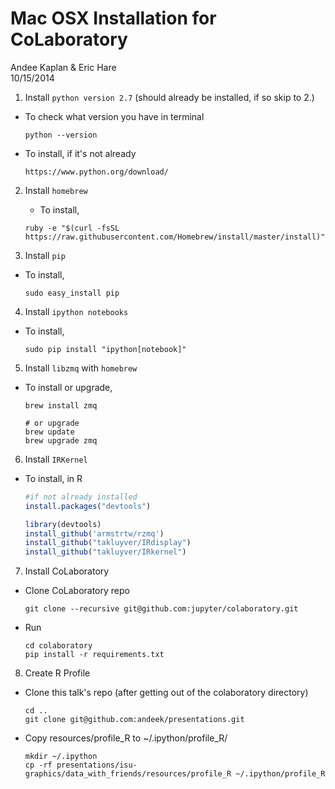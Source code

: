 # Mac OSX Installation for CoLaboratory
Andee Kaplan & Eric Hare  
10/15/2014  

1. Install `python version 2.7` (should already be installed, if so skip to 2.)
  - To check what version you have in terminal 
  
    ```
    python --version
    ```
  - To install, if it's not already
  
    ```
    https://www.python.org/download/
    ```
2. Install `homebrew`
   - To install,
 
    ```
    ruby -e "$(curl -fsSL https://raw.githubusercontent.com/Homebrew/install/master/install)"
    ``` 
3. Install `pip`
  - To install,
 
    ```
    sudo easy_install pip
    ```
4. Install `ipython notebooks`
  - To install,
  
    ```
    sudo pip install "ipython[notebook]"
    ```
5. Install `libzmq` with `homebrew`
  - To install or upgrade,
  
    ```
    brew install zmq
    
    # or upgrade
    brew update
    brew upgrade zmq
    ```
    
6. Install `IRKernel`
  - To install, in R
  
    
    ```r
    #if not already installed
    install.packages("devtools")
    
    library(devtools)
    install_github('armstrtw/rzmq')
    install_github("takluyver/IRdisplay")
    install_github("takluyver/IRkernel")
    ```
7. Install CoLaboratory    
  - Clone CoLaboratory repo
 
    ```
    git clone --recursive git@github.com:jupyter/colaboratory.git
    ```
  - Run
    
    ```
    cd colaboratory
    pip install -r requirements.txt
    ```
8. Create R Profile
  - Clone this talk's repo (after getting out of the colaboratory directory)
    
    ```
    cd ..
    git clone git@github.com:andeek/presentations.git
    ```
  - Copy resources/profile_R to ~/.ipython/profile_R/
    
    ```
    mkdir ~/.ipython
    cp -rf presentations/isu-graphics/data_with_friends/resources/profile_R ~/.ipython/profile_R
    ```

